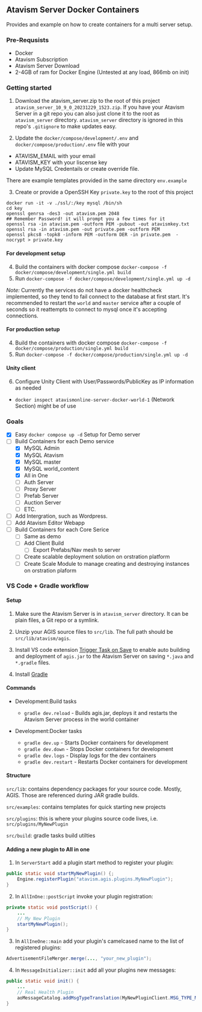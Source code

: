 ## Atavism Server Docker Containers

Provides and example on how to create containers for a multi server setup.

### Pre-Requsists

- Docker
- Atavism Subscription
- Atavism Server Download
- 2-4GB of ram for Docker Engine (Untested at any load, 866mb on init)

### Getting started

1. Download the atavism_server.zip to the root of this project `atavism_server_10_9_0_20231229_1523.zip`. If you have your Atavism Server in a git repo you can also just clone it to the root as `atavism_server` directory. `atavism_server` directory is ignored in this repo's `.gitignore` to make updates easy.

2. Update the `docker/compose/development/.env` and `docker/compose/production/.env` file with your

- ATAVISM_EMAIL with your email
- ATAVISM_KEY with your liscense key
- Update MySQL Credentails or create override file.

There are example templates provided in the same directory `env.example`

3. Create or provide a OpenSSH Key `private.key` to the root of this project

```
docker run -it -v ./ssl/:/key mysql /bin/sh
cd key
openssl genrsa -des3 -out atavism.pem 2048
## Remember Password! it will prompt you a few times for it
openssl rsa -in atavism.pem -outform PEM -pubout -out atavismkey.txt
openssl rsa -in atavism.pem -out private.pem -outform PEM
openssl pkcs8 -topk8 -inform PEM -outform DER -in private.pem  -nocrypt > private.key
```

#### For development setup

4. Build the containers with docker compose `docker-compose -f docker/compose/development/single.yml build`
5. Run `docker-compose -f docker/compose/development/single.yml up -d`

_Note:_ Currently the services do not have a docker healthcheck implemented, so they tend to fail connect to the database at first start. It's recommended to restart the `world` and `master` service after a couple of seconds so it reattempts to connect to mysql once it's accepting connections.

#### For production setup

4. Build the containers with docker compose `docker-compose -f docker/compose/production/single.yml build`
5. Run `docker-compose -f docker/compose/production/single.yml up -d`

#### Unity client

6. Configure Unity Client with User/Passwords/PublicKey as IP information as needed

- `docker inspect atavismonline-server-docker-world-1` (Network Section) might be of use

### Goals

- [x] Easy `docker compose up -d` Setup for Demo server
- [ ] Build Containers for each Demo service
  - [x] MySQL Admin
  - [x] MySQL Atavism
  - [x] MySQL master
  - [x] MySQL world_content
  - [x] All in One
  - [ ] Auth Server
  - [ ] Proxy Server
  - [ ] Prefab Server
  - [ ] Auction Server
  - [ ] ETC.
- [ ] Add Intergration, such as Wordpress.
- [ ] Add Atavism Editor Webapp
- [ ] Build Containers for each Core Serice
  - [ ] Same as demo
  - [ ] Add Client Build
    - [ ] Export Prefabs/Nav mesh to server
  - [ ] Create scalable deployment solution on orstration platform
  - [ ] Create Scale Module to manage creating and destroying instances on orstration plaform

### VS Code + Gradle workflow

#### Setup

1. Make sure the Atavism Server is in `atavism_server` directory. It can be plain files, a Git repo or a symlink.

2. Unzip your AGIS source files to `src/lib`. The full path should be `src/lib/atavism/agis`.

3. Install VS code extension [Trigger Task on Save](https://marketplace.visualstudio.com/items?itemName=Gruntfuggly.triggertaskonsave) to enable auto building and deployment of `agis.jar` to the Atavism Server on saving `*.java` and `*.gradle` files.

4. Install [Gradle](https://gradle.org/install/)

#### Commands

- Development:Build tasks

  - `gradle dev.reload` - Builds agis.jar, deploys it and restarts the Atavism Server process in the world container

- Development:Docker tasks
  - `gradle dev.up` - Starts Docker containers for development
  - `gradle dev.down` - Stops Docker containers for development
  - `gradle dev.logs` - Display logs for the dev containers
  - `gradle dev.restart` - Restarts Docker containers for development

#### Structure

`src/lib`: contains dependency packages for your source code. Mostly, AGIS. Those are referenced during JAR gradle builds.

`src/examples`: contains templates for quick starting new projects

`src/plugins`: this is where your plugins source code lives, i.e. `src/plugins/MyNewPlugin`

`src/build`: gradle tasks build utilties

#### Adding a new plugin to All in one

1. In `ServerStart` add a plugin start method to register your plugin:

```java
public static void startMyNewPlugin() {;
    Engine.registerPlugin("atavism.agis.plugins.MyNewPlugin");
}
```

2. In `AllInOne::postScript` invoke your plugin registration:

```java
private static void postScript() {
    ...
    // My New Plugin
    startMyNewPlugin();
}
```

3. In `AllIneOne::main` add your plugin's camelcased name to the list of registered plugins:

```java
AdvertisementFileMerger.merge(..., "your_new_plugin");
```

4. In `MessageInitializer::init` add all your plugins new messages:

```java
public static void init() {
    ...
    // Real Health Plugin
    aoMessageCatalog.addMsgTypeTranslation(MyNewPluginClient.MSG_TYPE_MY_NEW_MESSAGE);
}
```
